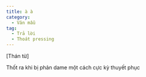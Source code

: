 ```yaml
---
title: à à
category:
  - Văn mẫu
tag:
  - Trả lời
  - Thoát pressing
---
```

[Thán từ]

Thốt ra khi bị phản dame một cách cực kỳ thuyết phục
